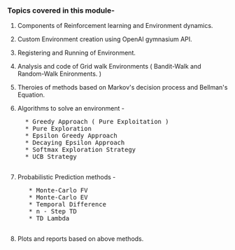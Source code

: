 ### Topics covered in this module-
1. Components of Reinforcement learning and Environment dynamics.
2. Custom Environment creation using OpenAI gymnasium API.
3. Registering and Running of Environment.
4. Analysis and code of Grid walk Environments ( Bandit-Walk and Random-Walk Enironments. )
5. Theroies of methods based on Markov's decision process and Bellman's Equation.
   
6. Algorithms to solve an environment - 
    <pre>
     * Greedy Approach ( Pure Exploitation )
     * Pure Exploration
     * Epsilon Greedy Approach
     * Decaying Epsilon Approach
     * Softmax Exploration Strategy
     * UCB Strategy
    </pre> 
7. Probabilistic  Prediction methods -
     <pre>
      * Monte-Carlo FV
      * Monte-Carlo EV
      * Temporal Difference 
      * n - Step TD
      * TD Lambda 
     </pre>
8. Plots and reports based on above methods.
